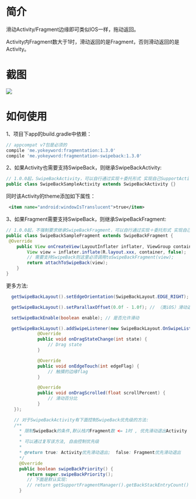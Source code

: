 # 简介
滑动Activity/Fragment边缘即可类似IOS一样，拖动返回。

Activity内Fragment数大于1时，滑动返回的是Fragment，否则滑动返回的是Activity。

# 截图
<img src="../gif/swipe.gif"/>

# 如何使用
1、项目下app的build.gradle中依赖：
````gradle
// appcompat v7包是必须的
compile 'me.yokeyword:fragmentation:1.3.0'
compile 'me.yokeyword:fragmentation-swipeback:1.3.0'
````
2、如果Activity也需要支持SwipeBack，则继承SwipeBackActivity:
````java
// 1.0.0起，SwipeBackActivity，可以自行通过实现＋委托形式 实现自己SupportActivity，再实现SwipeBackActivity
public class SwipeBackSampleActivity extends SwipeBackActivity {}
````
同时该Activity的theme添加如下属性：
````xml
 <item name="android:windowIsTranslucent">true</item>
````

3、如果Fragment需要支持SwipeBack，则继承SwipeBackFragment:
````java
// 1.0.0起，不强制要求继承SwipeBackFragment，可以自行通过实现＋委托形式 实现自己的SupportFragment，再实现SwipeBackFragment
public class SwipeBackSampleFragment extends SwipeBackFragment {
 @Override
    public View onCreateView(LayoutInflater inflater, ViewGroup container, Bundle savedInstanceState) {
        View view = inflater.inflate(R.layout.xxx, container, false);
        // 需要支持SwipeBack则这里必须调用toSwipeBackFragment(view);
        return attachToSwipeBack(view);
    }
}
````

更多方法:
````java
  getSwipeBackLayout().setEdgeOrientation(SwipeBackLayout.EDGE_RIGHT); // EDGE_LEFT(默认),EDGE_ALL

  getSwipeBackLayout().setParallaxOffset(0.0f - 1.0f); // （类iOS）滑动退出视觉差，默认0.3

  setSwipeBackEnable(boolean enable); // 是否允许滑动

  getSwipeBackLayout().addSwipeListener(new SwipeBackLayout.OnSwipeListener() {
            @Override
            public void onDragStateChange(int state) {
                // Drag state
            }

            @Override
            public void onEdgeTouch(int edgeFlag) {
                // 触摸的边缘flag
            }

            @Override
            public void onDragScrolled(float scrollPercent) {
                // 滑动百分比
            }
   });

   // 对于SwipeBackActivity有下面控制SwipeBack优先级的方法:
   /**
     * 限制SwipeBack的条件,默认栈内Fragment数 <= 1时 , 优先滑动退出Activity , 而不是Fragment
     *
     * 可以通过复写该方法, 自由控制优先级
     *
     * @return true: Activity优先滑动退出;  false: Fragment优先滑动退出
     */
     @Override
     public boolean swipeBackPriority() {
        return super.swipeBackPriority();
        // 下面是默认实现:
        // return getSupportFragmentManager().getBackStackEntryCount() <= 1;
     }
````

